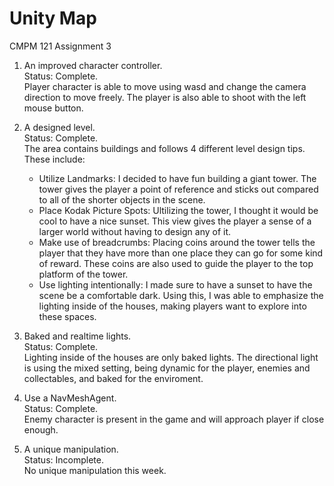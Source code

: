 # Unity Map
CMPM 121 Assignment 3

1. An improved character controller.\
    Status: Complete.\
    Player character is able to move using wasd and change the camera direction to move freely. The player is also able to shoot with the left mouse button.
	
2. A designed level.\
    Status: Complete.\
    The area contains buildings and follows 4 different level design tips. These include:
	- Utilize Landmarks: I decided to have fun building a giant tower. The tower gives the player a point of reference and sticks out compared to all of the shorter objects in the scene.
	- Place Kodak Picture Spots: Ultilizing the tower, I thought it would be cool to have a nice sunset. This view gives the player a sense of a larger world without having to design any of it.
	- Make use of breadcrumbs: Placing coins around the tower tells the player that they have more than one place they can go for some kind of reward. These coins are also used to guide the player to the top platform of the tower.
	- Use lighting intentionally: I made sure to have a sunset to have the scene be a comfortable dark. Using this, I was able to emphasize the lighting inside of the houses, making players want to explore into these spaces.

3. Baked and realtime lights.\
    Status: Complete.\
    Lighting inside of the houses are only baked lights. The directional light is using the mixed setting, being dynamic for the player, enemies and collectables, and baked for the enviroment.

4. Use a NavMeshAgent.\
    Status: Complete.\
    Enemy character is present in the game and will approach player if close enough.
	
5. A unique manipulation.\
	Status: Incomplete.\
	No unique manipulation this week.
